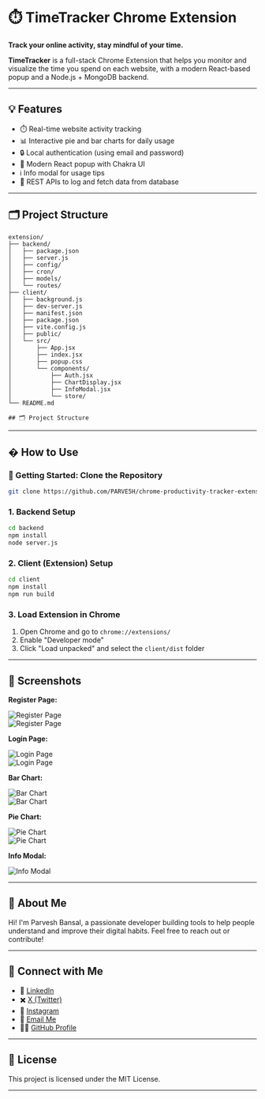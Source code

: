 # ⏱️ TimeTracker Chrome Extension

**Track your online activity, stay mindful of your time.**

**TimeTracker** is a full-stack Chrome Extension that helps you monitor and visualize the time you spend on each website, with a modern React-based popup and a Node.js + MongoDB backend.

---

## 💡 Features

- ⏱️ Real-time website activity tracking
- 📊 Interactive pie and bar charts for daily usage
- 🔒 Local authentication (using email and password)
- 🎨 Modern React popup with Chakra UI
- ℹ️ Info modal for usage tips
- 🔗 REST APIs to log and fetch data from database

---

## 🗂️ Project Structure

```
extension/
├── backend/
│   ├── package.json
│   ├── server.js
│   ├── config/
│   ├── cron/
│   ├── models/
│   └── routes/
├── client/
│   ├── background.js
│   ├── dev-server.js
│   ├── manifest.json
│   ├── package.json
│   ├── vite.config.js
│   ├── public/
│   └── src/
│       ├── App.jsx
│       ├── index.jsx
│       ├── popup.css
│       └── components/
│           ├── Auth.jsx
│           ├── ChartDisplay.jsx
│           ├── InfoModal.jsx
│           └── store/
└── README.md

## 🗂️ Project Structure
```

---

## � How to Use

### 🚀 Getting Started: Clone the Repository

```bash
git clone https://github.com/PARVE5H/chrome-productivity-tracker-extension.git
```

### 1. **Backend Setup**

```bash
cd backend
npm install
node server.js
```

### 2. **Client (Extension) Setup**

```bash
cd client
npm install
npm run build
```

### 3. **Load Extension in Chrome**

1. Open Chrome and go to `chrome://extensions/`
2. Enable "Developer mode"
3. Click "Load unpacked" and select the `client/dist` folder

---


## 📸 Screenshots  

 **Register Page:**  

  ![Register Page](./screenshots/registrartionDetailsFilled.png)    
  ![Register Page](./screenshots/registrartionSuccessfull.png)    

 **Login Page:**  

  ![Login Page](./screenshots/logInPage.png)  
  ![Login Page](./screenshots/loginSuccessfull.png)  

 **Bar Chart:**  

  ![Bar Chart](./screenshots/barchart1.png)    
  ![Bar Chart](./screenshots/barchart2.png)    

 **Pie Chart:**  

  ![Pie Chart](./screenshots/piechart1.png)    
  ![Pie Chart](./screenshots/piechart2.png)    

 **Info Modal:**  
 
  ![Info Modal](./screenshots/infoModel.png)

---

## 👤 About Me

Hi! I'm Parvesh Bansal, a passionate developer building tools to help people understand and improve their digital habits. Feel free to reach out or contribute!

---
## 🔗 Connect with Me

- 💼 [LinkedIn](https://www.linkedin.com/in/parvesh-bansal/)  
- ✖️ [X (Twitter)](https://twitter.com/parve5h)  
- 📸 [Instagram](https://www.instagram.com/parve5h)  
- 📧 [Email Me](mailto:parveshbansal063@gmail.com)  
- 👨‍💻 [GitHub Profile](https://github.com/parve5h)

---

## 📝 License

This project is licensed under the MIT License.

---

